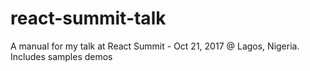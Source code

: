 # react-summit-talk
A manual for my talk at React Summit - Oct 21, 2017 @ Lagos, Nigeria. Includes samples demos
